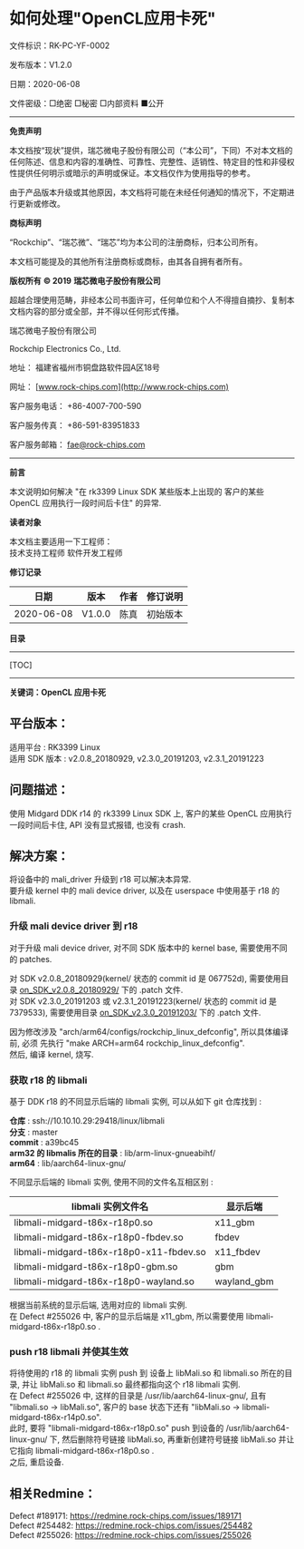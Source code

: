 # 如何处理"OpenCL应用卡死"

文件标识：RK-PC-YF-0002

发布版本：V1.2.0

日期：2020-06-08

文件密级：□绝密   □秘密   □内部资料   ■公开

---

**免责声明**

本文档按“现状”提供，瑞芯微电子股份有限公司（“本公司”，下同）不对本文档的任何陈述、信息和内容的准确性、可靠性、完整性、适销性、特定目的性和非侵权性提供任何明示或暗示的声明或保证。本文档仅作为使用指导的参考。

由于产品版本升级或其他原因，本文档将可能在未经任何通知的情况下，不定期进行更新或修改。

**商标声明**

“Rockchip”、“瑞芯微”、“瑞芯”均为本公司的注册商标，归本公司所有。

本文档可能提及的其他所有注册商标或商标，由其各自拥有者所有。

**版权所有** **© 2019** **瑞芯微电子股份有限公司**

超越合理使用范畴，非经本公司书面许可，任何单位和个人不得擅自摘抄、复制本文档内容的部分或全部，并不得以任何形式传播。

瑞芯微电子股份有限公司

Rockchip Electronics Co., Ltd.

地址：     福建省福州市铜盘路软件园A区18号

网址：     [www.rock-chips.com](http://www.rock-chips.com)

客户服务电话： +86-4007-700-590

客户服务传真： +86-591-83951833

客户服务邮箱： [fae@rock-chips.com](mailto:fae@rock-chips.com)

----

**前言**

本文说明如何解决 "在 rk3399 Linux SDK 某些版本上出现的 客户的某些 OpenCL 应用执行一段时间后卡住" 的异常.

**读者对象**

本文档主要适用一下工程师：  
技术支持工程师
软件开发工程师

**修订记录**

| 日期       | 版本   | 作者 | 修订说明           |
| ---------- | ------ | ---- | ------------------ |
| 2020-06-08 | V1.0.0 | 陈真 | 初始版本           |

**目录**

------

[TOC]

------

**关键词：OpenCL 应用卡死**

## 平台版本：

适用平台 : RK3399 Linux  
适用 SDK 版本 : v2.0.8_20180929, v2.3.0_20191203, v2.3.1_20191223

## 问题描述：

使用 Midgard DDK r14 的 rk3399 Linux SDK 上, 客户的某些 OpenCL 应用执行一段时间后卡住, API 没有显式报错, 也没有 crash.

## 解决方案：

将设备中的 mali\_driver 升级到 r18 可以解决本异常.  
要升级 kernel 中的 mali device driver, 以及在 userspace 中使用基于 r18 的 libmali.

### 升级 mali device driver 到 r18

对于升级 mali device driver, 对不同 SDK 版本中的 kernel base, 需要使用不同的 patches.

对 SDK v2.0.8\_20180929(kernel/ 状态的 commit id 是 067752d), 需要使用目录 [on_SDK_v2.0.8_20180929/](./patch/kernel/on_SDK_v2.0.8_20180929) 下的 .patch 文件.  
对 SDK v2.3.0\_20191203 或 v2.3.1\_20191223(kernel/ 状态的 commit id 是 7379533), 需要使用目录 [on_SDK_v2.3.0_20191203/](./patch/kernel/on_SDK_v2.3.0_20191203) 下的 .patch 文件.

因为修改涉及 "arch/arm64/configs/rockchip\_linux\_defconfig", 所以具体编译前, 必须 先执行 "make ARCH=arm64 rockchip\_linux\_defconfig".  
然后, 编译 kernel, 烧写.

### 获取 r18 的 libmali

基于 DDK r18 的不同显示后端的 libmali 实例, 可以从如下 git 仓库找到 :

**仓库** : ssh://10.10.10.29:29418/linux/libmali  
**分支** : master  
**commit** : a39bc45  
**arm32  的 libmalis 所在的目录** : lib/arm-linux-gnueabihf/  
**arm64** : lib/aarch64-linux-gnu/

不同显示后端的 libmali 实例, 使用不同的文件名互相区别 :

| libmali 实例文件名                      | 显示后端     |
| --------------------------------------- | ------------ |
| libmali-midgard-t86x-r18p0.so	          | x11\_gbm     |
| libmali-midgard-t86x-r18p0-fbdev.so     | fbdev        |
| libmali-midgard-t86x-r18p0-x11-fbdev.so | x11\_fbdev   |
| libmali-midgard-t86x-r18p0-gbm.so       | gbm          |
| libmali-midgard-t86x-r18p0-wayland.so   | wayland\_gbm |

根据当前系统的显示后端, 选用对应的 libmali 实例.  
在 Defect #255026 中, 客户的显示后端是 x11\_gbm, 所以需要使用 libmali-midgard-t86x-r18p0.so .

### push r18 libmali 并使其生效

将待使用的 r18 的 libmali 实例 push 到 设备上 libMali.so 和 libmali.so 所在的目录, 并让 libMali.so 和 libmali.so 最终都指向这个 r18 libmali 实例.  
在 Defect #255026 中, 这样的目录是 /usr/lib/aarch64-linux-gnu/, 且有 "libmali.so -> libMali.so", 客户的 base 状态下还有 "libMali.so -> libmali-midgard-t86x-r14p0.so".  
此时, 要将 "libmali-midgard-t86x-r18p0.so" push 到设备的 /usr/lib/aarch64-linux-gnu/ 下, 然后删除符号链接 libMali.so, 再重新创建符号链接 libMali.so 并让它指向 libmali-midgard-t86x-r18p0.so .  
之后, 重启设备.

## 相关Redmine：

Defect #189171: https://redmine.rock-chips.com/issues/189171  
Defect #254482: https://redmine.rock-chips.com/issues/254482  
Defect #255026: https://redmine.rock-chips.com/issues/255026


